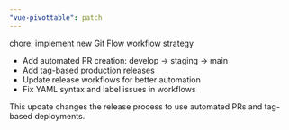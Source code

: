 ```yaml
---
"vue-pivottable": patch
---
```


chore: implement new Git Flow workflow strategy

- Add automated PR creation: develop → staging → main
- Add tag-based production releases
- Update release workflows for better automation
- Fix YAML syntax and label issues in workflows

This update changes the release process to use automated PRs and tag-based deployments.
